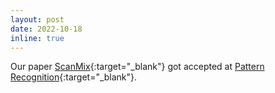```yaml
---
layout: post
date: 2022-10-18
inline: true
---
```


Our paper [ScanMix](https://arxiv.org/abs/2103.11395/){:target="\_blank"} got accepted at [Pattern Recognition](https://www.sciencedirect.com/journal/pattern-recognition){:target="\_blank"}.
